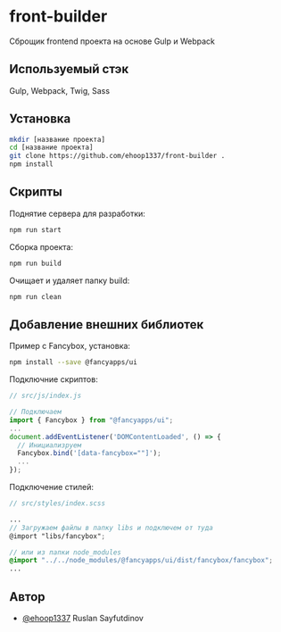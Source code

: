 
# front-builder

Сброщик frontend проекта на основе Gulp и Webpack



## Используемый стэк

Gulp, Webpack, Twig, Sass


## Установка

```bash
mkdir [название проекта]
cd [название проекта]
git clone https://github.com/ehoop1337/front-builder .
npm install
```
    
## Скрипты 

Поднятие сервера для разработки:

```bash
npm run start
```

Сборка проекта:

```bash
npm run build
```

Очищает и удаляет папку build:

```bash
npm run clean
```


## Добавление внешних библиотек
Пример с Fancybox, установка:
```bash
npm install --save @fancyapps/ui
```
Подключние скриптов:
```javascript
// src/js/index.js

// Подключаем
import { Fancybox } from "@fancyapps/ui";
...
document.addEventListener('DOMContentLoaded', () => {
  // Инициализруем
  Fancybox.bind('[data-fancybox=""]');
  ...
});
```
Подключение стилей:
```scss
// src/styles/index.scss

...
// Загружаем файлы в папку libs и подключем от туда
@import "libs/fancybox";

// или из папки node_modules
@import "../../node_modules/@fancyapps/ui/dist/fancybox/fancybox";
...
```


## Автор

- [@ehoop1337](https://www.github.com/ehoop1337) Ruslan Sayfutdinov

